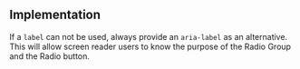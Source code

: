 ## Implementation

If a `label` can not be used, always provide an `aria-label` as an alternative. This will allow screen reader users to know the purpose of the Radio Group and the Radio button.
